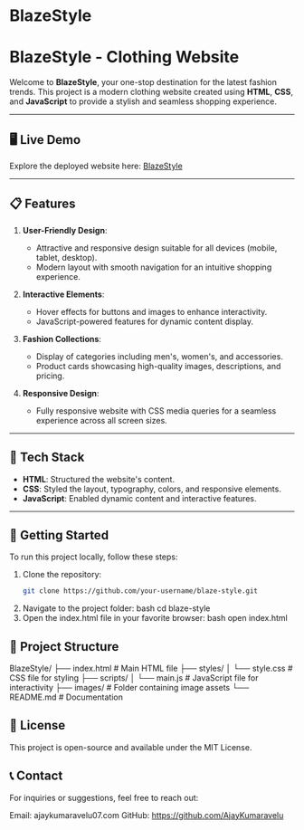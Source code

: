 # BlazeStyle
# BlazeStyle - Clothing Website

Welcome to **BlazeStyle**, your one-stop destination for the latest fashion trends. This project is a modern clothing website created using **HTML**, **CSS**, and **JavaScript** to provide a stylish and seamless shopping experience.

---

## 🖥️ Live Demo
Explore the deployed website here: [BlazeStyle](https://blaze-style.vercel.app/)

---

## 📋 Features
1. **User-Friendly Design**:
   - Attractive and responsive design suitable for all devices (mobile, tablet, desktop).
   - Modern layout with smooth navigation for an intuitive shopping experience.

2. **Interactive Elements**:
   - Hover effects for buttons and images to enhance interactivity.
   - JavaScript-powered features for dynamic content display.

3. **Fashion Collections**:
   - Display of categories including men's, women's, and accessories.
   - Product cards showcasing high-quality images, descriptions, and pricing.

4. **Responsive Design**:
   - Fully responsive website with CSS media queries for a seamless experience across all screen sizes.

---

## 🔧 Tech Stack
- **HTML**: Structured the website's content.
- **CSS**: Styled the layout, typography, colors, and responsive elements.
- **JavaScript**: Enabled dynamic content and interactive features.

---

## 🚀 Getting Started

To run this project locally, follow these steps:

1. Clone the repository:
   ```bash
   git clone https://github.com/your-username/blaze-style.git
2. Navigate to the project folder:
   bash
  cd blaze-style
3. Open the index.html file in your favorite browser:
   bash
  open index.html

## 📂 Project Structure
BlazeStyle/
├── index.html        # Main HTML file
├── styles/
│   └── style.css     # CSS file for styling
├── scripts/
│   └── main.js       # JavaScript file for interactivity
├── images/           # Folder containing image assets
└── README.md         # Documentation

## 📝 License
This project is open-source and available under the MIT License.

## 📞 Contact
For inquiries or suggestions, feel free to reach out:

Email: ajaykumaravelu07.com
GitHub: https://github.com/AjayKumaravelu
